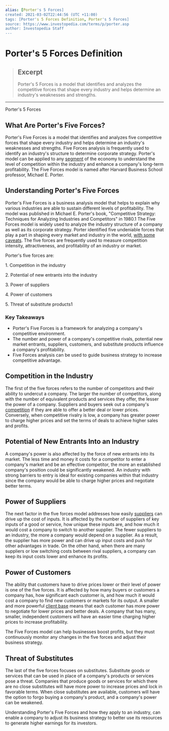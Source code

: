 ```yaml
---
alias: [Porter's 5 Forces]
created: 2021-03-02T22:44:56 (UTC +11:00)
tags: [Porter's 5 Forces Definition, Porter's 5 Forces]
source: https://www.investopedia.com/terms/p/porter.asp
author: Investopedia Staff
---
```


# Porter's 5 Forces Definition

> ## Excerpt
> Porter's 5 Forces is a model that identifies and analyzes the competitive forces that shape every industry and helps determine an industry's weaknesses and strengths.

---

Porter's 5 Forces
## What Are Porter's Five Forces?

Porter's Five Forces is a model that identifies and analyzes five competitive forces that shape every industry and helps determine an industry's weaknesses and strengths. Five Forces analysis is frequently used to identify an industry's structure to determine corporate strategy. Porter's model can be applied to any [segment](https://www.investopedia.com/terms/s/segment.asp) of the economy to understand the level of competition within the industry and enhance a company's long-term profitability. The Five Forces model is named after Harvard Business School professor, Michael E. Porter.

## Understanding Porter's Five Forces

Porter's Five Forces is a business analysis model that helps to explain why various industries are able to sustain different levels of profitability. The model was published in Michael E. Porter's book, "Competitive Strategy: Techniques for Analyzing Industries and Competitors" in 1980.1 The Five Forces model is widely used to analyze the industry structure of a company as well as its corporate strategy. Porter identified five undeniable forces that play a part in shaping every market and industry in the world, [with some caveats](https://www.investopedia.com/articles/investing/103116/pitfalls-porters-5-forces.asp). The five forces are frequently used to measure competition intensity, attractiveness, and profitability of an industry or market.

Porter's five forces are:

1\. Competition in the industry

2\. Potential of new entrants into the industry

3\. Power of suppliers

4\. Power of customers

5\. Threat of substitute products1

### Key Takeaways

-   Porter's Five Forces is a framework for analyzing a company's competitive environment.
-   The number and power of a company's competitive rivals, potential new market entrants, suppliers, customers, and substitute products influence a company's profitability.
-   Five Forces analysis can be used to guide business strategy to increase competitive advantage.

## Competition in the Industry

The first of the five forces refers to the number of competitors and their ability to undercut a company. The larger the number of competitors, along with the number of equivalent products and services they offer, the lesser the power of a company. Suppliers and buyers seek out a company's [competition](https://www.investopedia.com/articles/markets/051215/who-are-netflixs-main-competitors-nflx.asp) if they are able to offer a better deal or lower prices. Conversely, when competitive rivalry is low, a company has greater power to charge higher prices and set the terms of deals to achieve higher sales and profits.

## Potential of New Entrants Into an Industry

A company's power is also affected by the force of new entrants into its market. The less time and money it costs for a competitor to enter a company's market and be an effective competitor, the more an established company's position could be significantly weakened. An industry with strong barriers to entry is ideal for existing companies within that industry since the company would be able to charge higher prices and negotiate better terms.

## Power of Suppliers

The next factor in the five forces model addresses how easily [suppliers](https://www.investopedia.com/articles/markets/051616/amazon-stock-analyzing-5-key-suppliers-amzn.asp) can drive up the cost of inputs. It is affected by the number of suppliers of key inputs of a good or service, how unique these inputs are, and how much it would cost a company to switch to another supplier. The fewer suppliers to an industry, the more a company would depend on a supplier. As a result, the supplier has more power and can drive up input costs and push for other advantages in trade. On the other hand, when there are many suppliers or low switching costs between rival suppliers, a company can keep its input costs lower and enhance its profits.

## Power of Customers

The ability that customers have to drive prices lower or their level of power is one of the five forces. It is affected by how many buyers or customers a company has, how significant each customer is, and how much it would cost a company to find new customers or markets for its output. A smaller and more powerful [client base](https://www.investopedia.com/terms/c/client-base.asp) means that each customer has more power to negotiate for lower prices and better deals. A company that has many, smaller, independent customers will have an easier time charging higher prices to increase profitability.

The Five Forces model can help businesses boost profits, but they must continuously monitor any changes in the five forces and adjust their business strategy.

## Threat of Substitutes

The last of the five forces focuses on substitutes. Substitute goods or services that can be used in place of a company's products or services pose a threat. Companies that produce goods or services for which there are no close substitutes will have more power to increase prices and lock in favorable terms. When close substitutes are available, customers will have the option to forgo buying a company's product, and a company's power can be weakened.

Understanding Porter's Five Forces and how they apply to an industry, can enable a company to adjust its business strategy to better use its resources to generate higher earnings for its investors.

